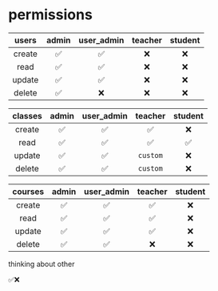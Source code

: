 # permissions


| users  | admin | user_admin | teacher | student |
|:------:|:-----:|:----------:|:-------:|:-------:|
| create |   ✅   |     ✅      |    ❌    |    ❌    |
|  read  |   ✅   |     ✅      |    ❌    |    ❌    |
| update |   ✅   |     ✅      |    ❌    |    ❌    |
| delete |   ✅   |     ❌      |    ❌    |    ❌    |


| classes | admin | user_admin | teacher | student |
|:-------:|:-----:|:----------:|:-------:|:-------:|
| create  |   ✅   |     ✅      |    ✅    |    ❌    |
|  read   |   ✅   |     ✅      |    ✅    |    ✅    |
| update  |   ✅   |     ✅      | `custom`  |    ❌    |
| delete  |   ✅   |     ✅      | `custom`  |    ❌    |



| courses | admin | user_admin | teacher | student |
|:-------:|:-----:|:----------:|:-------:|:-------:|
| create  |   ✅   |     ✅      |    ✅    |    ❌    |
|  read   |   ✅   |     ✅      |    ✅    |    ❌    |
| update  |   ✅   |     ✅      |    ✅    |    ❌    |
| delete  |   ✅   |     ✅      |    ❌    |    ❌    |

thinking about other

✅❌
